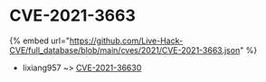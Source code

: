 # CVE-2021-3663
{% embed url="https://github.com/Live-Hack-CVE/full_database/blob/main/cves/2021/CVE-2021-3663.json" %}

* lixiang957 ~> [CVE-2021-36630](https://www.alice-snow.ru/2021/database/cve-2021-3663/cve-2021-36630-lixiang957)